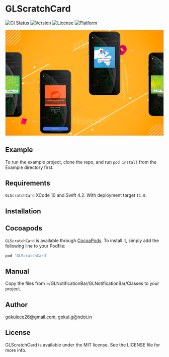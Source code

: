 # GLScratchCard

[![CI Status](https://img.shields.io/travis/gokulece26@gmail.com/GLScratchCard.svg?style=flat)](https://travis-ci.org/gokulece26@gmail.com/GLScratchCard)
[![Version](https://img.shields.io/cocoapods/v/GLScratchCard.svg?style=flat)](https://cocoapods.org/pods/GLScratchCard)
[![License](https://img.shields.io/cocoapods/l/GLScratchCard.svg?style=flat)](https://cocoapods.org/pods/GLScratchCard)
[![Platform](https://img.shields.io/cocoapods/p/GLScratchCard.svg?style=flat)](https://cocoapods.org/pods/GLScratchCard)

![overView](ScreenShots/Demo1.png)

## Example

To run the example project, clone the repo, and run `pod install` from the Example directory first.

## Requirements

`GLScratchCard` XCode 10 and Swift 4.2. With deployment target `11.0`.

## Installation

## Cocoapods

`GLScratchCard` is available through [CocoaPods](https://cocoapods.org). To install
it, simply add the following line to your Podfile:

```ruby
pod 'GLScratchCard'
```
## Manual
Copy the files from ~/GLNotificationBar/GLNotificationBar/Classes to your project.

## Author

gokulece26@gmail.com, gokul.g@ndot.in

## License

GLScratchCard is available under the MIT license. See the LICENSE file for more info.
